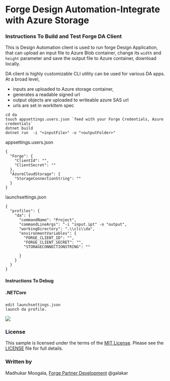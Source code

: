# Forge Design Automation-Integrate with Azure Storage

### Instructions To Build and Test Forge DA Client

This is Design Automation client is used to run forge Design Application,  that can upload an input file to Azure Blob container, change its `width` and `height` parameter and save the output file to Azure container, download locally.

 DA client is highly customizable CLI utility can be used for various DA apps. At a broad level,

- inputs are uploaded to Azure storage container,
- generates a readable signed url
- output objects are uploaded to writeable azure SAS url
- urls are set in workItem spec

```
cd da
touch appsettings.users.json `feed with your Forge Credentials, Azure credentials`
dotnet build
dotnet run  -i "<inputFile>" -o "<outputFolder>"
```
appsettings.users.json
```
{
  "Forge": {
    "ClientId": "",
    "ClientSecret": ""
  },
  "AzureCloudStorage": {
    "StorageConnectionString": ""
  }
}
```
launchsettings.json
```
{
  "profiles": {
    "da": {
      "commandName": "Project",
      "commandLineArgs": "-i "input.ipt" -o "output",
      "workingDirectory": ".\\cli\\da",
      "environmentVariables": {
      	"FORGE_CLIENT_ID": "",
        "FORGE_CLIENT_SECRET": "",
        "STORAGECONNECTIONSTRING": ""
        
      }
    }
  }
}
```

#### Instructions To Debug

##### .NETCore

```
edit launchsettings.json
launch da profile.
```

![](D:\Work\cases\6992\cli\instruction.png)

### License

This sample is licensed under the terms of the [MIT License](http://opensource.org/licenses/MIT). Please see the [LICENSE](https://github.com/MadhukarMoogala/acadio-snippets/blob/v3/LICENSE) file for full details.

### Written by

Madhukar Moogala, [Forge Partner Development](http://forge.autodesk.com/) @galakar